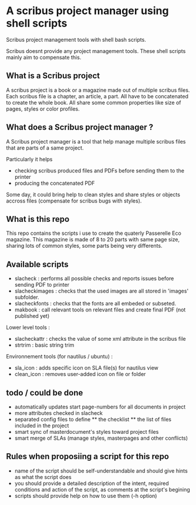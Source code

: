 A scribus project manager using shell scripts
=============================================

Scribus project management tools with shell bash scripts.

Scribus doesnt provide any project management tools. These shell scripts mainly aim to compensate this.

## What is a Scribus project
A scribus project is a book or a magazine made out of multiple scribus files.
Each scribus file is a chapter, an article, a part.
All have to be concatenated to create the whole book.
All share some common properties like size of pages, styles or color profiles.

## What does a  Scribus project manager ?
A Scribus project manager is a tool that help manage multiple scribus files that are parts of a same project.

Particularly it helps
* checking scribus produced files and PDFs before sending them to the printer
* producing the concatenated PDF

Some day, it could bring help to clean styles and share styles or objects accross files (compensate for scribus bugs with styles).

## What is this repo

This repo contains the scripts i use to create the quaterly Passerelle Eco magazine.
This magazine is made of 8 to 20 parts with same page size, sharing lots of common styles, some parts being very differents.

## Available scripts

* slacheck : performs all possible checks and reports issues before sending PDF to printer
* slacheckimages : checks that the used images are all stored in 'images' subfolder.
* slacheckfonts : checks that the fonts are all embeded or subseted. 
* makbook : call relevant tools on relevant files and create final PDF (not published yet)

Lower level tools :
* slacheckattr : checks the value of some xml attribute in the scribus file
* strtrim : basic string trim

Environnement tools (for nautilus / ubuntu) :
* sla_icon : adds specific icon on SLA file(s) for nautilus view
* clean_icon : removes user-added icon on file or folder

## todo / could be done

* automatically updates start page-numbers for all documents in project
* more attributes checked in slacheck
* separated config files to define 
** the checklist
** the list of files included in the project
* smart sync of masterdocument's styles toward project files
* smart merge of SLAs (manage styles, masterpages and other conflicts)

## Rules when proposiing a script for this repo
* name of the script should be self-understandable and should give hints as what the script does
* you should provide a detailed description of the intent, required conditions and action of the script, as comments at the script's begining
* scripts should provide help on how to use them (-h option)
